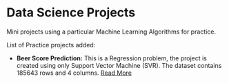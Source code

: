 # Data Science Projects
Mini projects using a particular Machine Learning Algorithms for practice.

List of Practice projects added:

- **Beer Score Prediction:** This is a Regression problem, the project is created using only Support Vector Machine (SVR). The dataset contains 185643 rows and 4 columns. [Read More]()